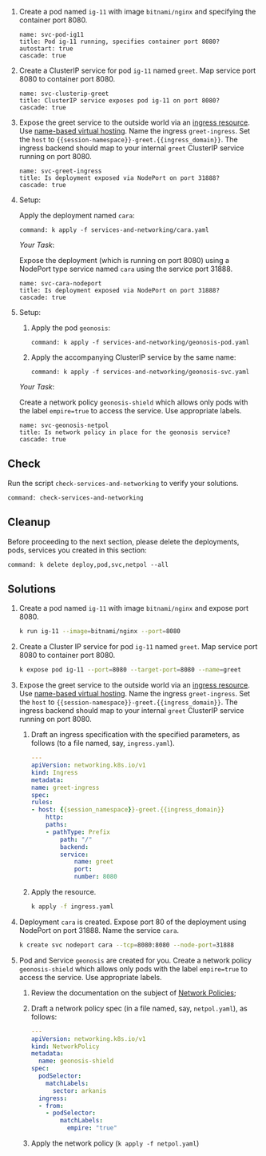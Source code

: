 
1. Create a pod named `ig-11` with image `bitnami/nginx` and specifying the container port 8080.

    ```examiner:execute-test
    name: svc-pod-ig11
    title: Pod ig-11 running, specifies container port 8080?
    autostart: true
    cascade: true
    ```

1. Create a ClusterIP service for pod `ig-11` named `greet`. Map service port 8080 to container port 8080.

    ```examiner:execute-test
    name: svc-clusterip-greet
    title: ClusterIP service exposes pod ig-11 on port 8080?
    cascade: true
    ```

1. Expose the greet service to the outside world via an [ingress resource](https://kubernetes.io/docs/concepts/services-networking/ingress/).
  Use [name-based virtual hosting](https://kubernetes.io/docs/concepts/services-networking/ingress/#name-based-virtual-hosting).
  Name the ingress `greet-ingress`. Set the `host` to `{{session-namespace}}-greet.{{ingress_domain}}`.  The ingress backend should map to your internal `greet` ClusterIP service running on port 8080.

    ```examiner:execute-test
    name: svc-greet-ingress
    title: Is deployment exposed via NodePort on port 31888?
    cascade: true
    ```

1. Setup:

    Apply the deployment named `cara`:

    ```terminal:execute
    command: k apply -f services-and-networking/cara.yaml
    ```

    _Your Task_:

    Expose the deployment (which is running on port 8080) using a NodePort type service named `cara` using the service port 31888.

    ```examiner:execute-test
    name: svc-cara-nodeport
    title: Is deployment exposed via NodePort on port 31888?
    cascade: true
    ```

1. Setup:

    1. Apply the pod `geonosis`:

        ```terminal:execute
        command: k apply -f services-and-networking/geonosis-pod.yaml
        ```

    1. Apply the accompanying ClusterIP service by the same name:

        ```terminal:execute
        command: k apply -f services-and-networking/geonosis-svc.yaml
        ```

    _Your Task_:

    Create a network policy `geonosis-shield` which allows only pods with the label `empire=true` to access the service. Use appropriate labels.

    ```examiner:execute-test
    name: svc-geonosis-netpol
    title: Is network policy in place for the geonosis service?
    cascade: true
    ```

## Check

Run the script `check-services-and-networking` to verify your solutions.

```terminal:execute
command: check-services-and-networking
```

## Cleanup

Before proceeding to the next section, please delete the deployments, pods, services you created in this section:

```terminal:execute
command: k delete deploy,pod,svc,netpol --all
```

## Solutions

1. Create a pod named `ig-11` with image `bitnami/nginx` and expose port 8080.

    ```bash
    k run ig-11 --image=bitnami/nginx --port=8080
    ```

1. Create a Cluster IP service for pod `ig-11` named `greet`. Map service port 8080 to container port 8080.

    ```bash
    k expose pod ig-11 --port=8080 --target-port=8080 --name=greet
    ```

1. Expose the greet service to the outside world via an [ingress resource](https://kubernetes.io/docs/concepts/services-networking/ingress/).
  Use [name-based virtual hosting](https://kubernetes.io/docs/concepts/services-networking/ingress/#name-based-virtual-hosting).
  Name the ingress `greet-ingress`. Set the `host` to `{{session-namespace}}-greet.{{ingress_domain}}`.  The ingress backend should map to your internal `greet` ClusterIP service running on port 8080.

    1. Draft an ingress specification with the specified parameters, as follows (to a file named, say, `ingress.yaml`).

        ```yaml
        ---
        apiVersion: networking.k8s.io/v1
        kind: Ingress
        metadata:
        name: greet-ingress
        spec:
        rules:
        - host: {{session_namespace}}-greet.{{ingress_domain}}
            http:
            paths:
            - pathType: Prefix
                path: "/"
                backend:
                service:
                    name: greet
                    port:
                    number: 8080
        ```

    1. Apply the resource.

        ```bash
        k apply -f ingress.yaml
        ```

1. Deployment `cara` is created. Expose port 80 of the deployment using NodePort on port 31888. Name the service `cara`.

    ```bash
    k create svc nodeport cara --tcp=8080:8080 --node-port=31888
    ```

1. Pod and Service `geonosis` are created for you. Create a network policy `geonosis-shield` which allows only pods with the label `empire=true` to access the service. Use appropriate labels.

    1. Review the documentation on the subject of [Network Policies](https://kubernetes.io/docs/concepts/services-networking/network-policies/);

    1. Draft a network policy spec (in a file named, say, `netpol.yaml`), as follows:

        ```yaml
        ---
        apiVersion: networking.k8s.io/v1
        kind: NetworkPolicy
        metadata:
          name: geonosis-shield
        spec:
          podSelector:
            matchLabels:
              sector: arkanis
          ingress:
          - from:
            - podSelector:
                matchLabels:
                  empire: "true"
        ```

    1. Apply the network policy (`k apply -f netpol.yaml`)
